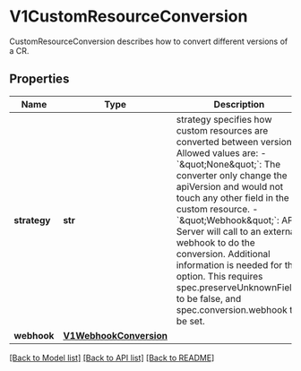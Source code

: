 # V1CustomResourceConversion

CustomResourceConversion describes how to convert different versions of a CR.

## Properties
Name | Type | Description | Notes
------------ | ------------- | ------------- | -------------
**strategy** | **str** | strategy specifies how custom resources are converted between versions. Allowed values are: - &#x60;\&quot;None\&quot;&#x60;: The converter only change the apiVersion and would not touch any other field in the custom resource. - &#x60;\&quot;Webhook\&quot;&#x60;: API Server will call to an external webhook to do the conversion. Additional information   is needed for this option. This requires spec.preserveUnknownFields to be false, and spec.conversion.webhook to be set. | 
**webhook** | [**V1WebhookConversion**](V1WebhookConversion.md) |  | [optional] 

[[Back to Model list]](../README.md#documentation-for-models) [[Back to API list]](../README.md#documentation-for-api-endpoints) [[Back to README]](../README.md)


